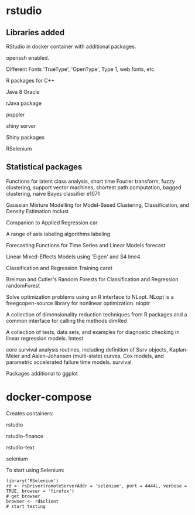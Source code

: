 # rstudio
## Libraries added
RStudio in docker container with additional packages.

openssh enabled.

Different Fonts 'TrueType', 'OpenType', Type 1, web fonts, etc.

R packages for C++

Java 8 Oracle

rJava package

poppler

shiny server

Shiny packages

RSelenium

## Statistical packages
Functions for latent class analysis, short time Fourier transform, fuzzy clustering, support vector machines, shortest path computation, bagged clustering, naive Bayes classifier
e1071 

Gaussian Mixture Modelling for Model-Based Clustering, Classification, and Density Estimation
mclust

Companion to Applied Regression
car 

A range of axis labeling algorithms
labeling 

Forecasting Functions for Time Series and Linear Models
forecast 

Linear Mixed-Effects Models using 'Eigen' and S4
lme4 

Classification and Regression Training
caret 

Breiman and Cutler's Random Forests for Classification and Regression
randomForest 

Solve optimization problems using an R interface to NLopt. NLopt is a freegcopen-source library for nonlinear optimization.
nloptr 

A collection of dimensionality reduction techniques from R packages and a common interface for calling the methods
dimRed 

A collection of tests, data sets, and examples for diagnostic checking in linear regression models. 
lmtest 

core survival analysis routines, including definition of Surv objects, Kaplan-Meier and Aalen-Johansen (multi-state) curves, Cox models, and parametric accelerated failure time models.
survival 


Packages additional to ggplot

# docker-compose
Creates containers:

rstudio

rstudio-finance

rstudio-text

selenium

To start using Selenium:
```
library('RSelenium')
rd <- rsDriver(remoteServerAddr = 'selenium', port = 4444L, verbose = TRUE, browser = 'firefox')
# get browser
browser <- rd$client
# start testing
```
